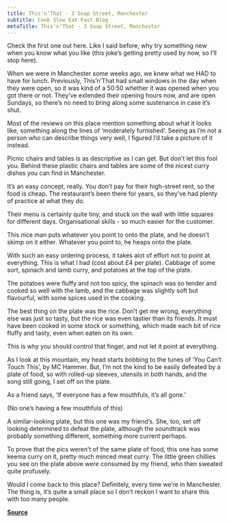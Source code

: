 ```yaml
---
title: This'n'That - 3 Soap Street, Manchester
subtitle: Cook Slow Eat Fast Blog
metaTitle: This'n'That - 3 Soap Street, Manchester
---
```


Check the first one out here. Like I said before, why try something new when you know what you like (this joke’s getting pretty used by now, so I’ll stop here).

When we were in Manchester some weeks ago, we knew what we HAD to have for lunch. Previously, This’n’That had small windows in the day when they were open, so it was kind of a 50:50 whether it was opened when you got there or not. They’ve extended their opening hours now, and are open Sundays, so there’s no need to bring along some sustenance in case it’s shut.

Most of the reviews on this place mention something about what it looks like, something along the lines of ‘moderately furnished’. Seeing as I’m not a person who can describe things very well, I figured I’d take a picture of it instead.

Picnic chairs and tables is as descriptive as I can get. But don’t let this fool you. Behind these plastic chairs and tables are some of the nicest curry dishes you can find in Manchester.

It’s an easy concept, really. You don’t pay for their high-street rent, so the food is cheap. The restaurant’s been there for years, so they’ve had plenty of practice at what they do.

Their menu is certainly quite tiny, and stuck on the wall with little squares for different days. Organisational skills - so much easier for the customer.

This nice man puts whatever you point to onto the plate, and he doesn’t skimp on it either. Whatever you point to, he heaps onto the plate.

With such an easy ordering process, it takes alot of effort not to point at everything. This is what I had (cost about £4 per plate). Cabbage of some sort, spinach and lamb curry, and potatoes at the top of the plate.

The potatoes were fluffy and not too spicy, the spinach was so tender and cooked so well with the lamb, and the cabbage was slightly soft but flavourful, with some spices used in the cooking.

The best thing on the plate was the rice. Don’t get me wrong, everything else was just so tasty, but the rice was even tastier than its friends. It must have been cooked in some stock or something, which made each bit of rice fluffy and tasty, even when eaten on its own.

This is why you should control that finger, and not let it point at everything.

As I look at this mountain, my head starts bobbing to the tunes of ‘You Can’t Touch This’, by MC Hammer. But, I’m not the kind to be easily defeated by a plate of food, so with rolled-up sleeves, utensils in both hands, and the song still going, I set off on the plate.

As a friend says, ‘If everyone has a few mouthfuls, it’s all gone.’

(No one’s having a few mouthfuls of this)

A similar-looking plate, but this one was my friend’s. She, too, set off looking determined to defeat the plate, although the soundtrack was probably something different, something more current perhaps.

To prove that the pics weren’t of the same plate of food, this one has some keema curry on it, pretty much minced meat curry. The little green chillies you see on the plate above were consumed by my friend, who then sweated quite profusely.

Would I come back to this place? Definitely, every time we’re in Manchester. The thing is, it’s quite a small place so I don’t reckon I want to share this with too many people.

**[Source](https://cooksloweatfast.blogspot.com/2009/07/thisnthat-3-soap-street-manchester.html)**
